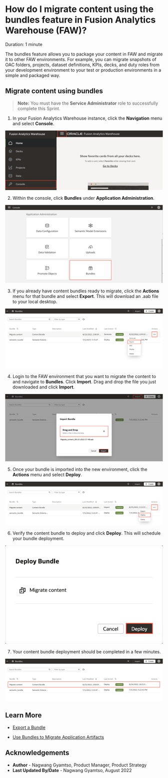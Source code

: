 # How do I migrate content using the bundles feature in Fusion Analytics Warehouse (FAW)?

Duration: 1 minute

The bundles feature allows you to package your content in FAW and migrate it to other FAW environments. For example, you can migrate snapshots of OAC folders, projects, dataset definitions, KPIs, decks, and duty roles from your development environment to your test or production environments in a simple and packaged way.

## Migrate content using bundles
>**Note:** You must have the **Service Administrator** role to successfully complete this Sprint.

1. In your Fusion Analytics Warehouse instance, click the **Navigation** menu and select **Console**.

  ![Console](images/console.png)

2. Within the console, click **Bundles** under **Application Administration**.

  ![Bundles](images/bundles.png)

3. If you already have content bundles ready to migrate, click the **Actions** menu for that bundle and select **Export**. This will download an .aab file to your local desktop.

  ![Export](images/export.png)

4. Login to the FAW environment that you want to migrate the content to and navigate to **Bundles**. Click **Import**. Drag and drop the file you just downloaded and click **Import**.

  ![Import](images/import.png)

5. Once your bundle is imported into the new environment, click the **Actions** menu and select **Deploy**.

  ![Actions deploy](images/action-deploy.png)

6. Verify the content bundle to deploy and click **Deploy**. This will schedule your bundle deployment.

  ![Deploy](images/deploy.png)

7. Your content bundle deployment should be completed in a few minutes.

  ![Deployed](images/deployed.png)

## Learn More

* [Export a Bundle](https://docs.oracle.com/en/cloud/saas/analytics/22r2/fawag/bundle-your-application-artifacts.html#GUID-25128E54-3964-4B52-9C40-E9D56168CB3A)

* [Use Bundles to Migrate Application Artifacts](https://blogs.oracle.com/analytics/post/fusion-analytics-warehouse-best-practice-series---administering-faw)

## Acknowledgements
* **Author** - Nagwang Gyamtso, Product Manager, Product Strategy
* **Last Updated By/Date** - Nagwang Gyamtso, August 2022
